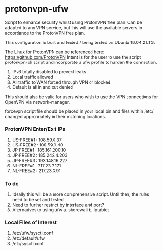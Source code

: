 # protonvpn-ufw

Script to enhance security whilst using ProtonVPN free plan. Can be adapted to any VPN service, but this will use the available servers in accordance to the ProtonVPN free plan.

This configuration is built and tested / being tested on Ubuntu 18.04.2 LTS.

The Linux for ProtonVPN can be referenced here: https://github.com/ProtonVPN
Intent is for the user to use the script protonvpn-cli script and incorporate a ufw profile to harden the connection.
1. IPv6 totally disabled to prevent leaks
2. Local traffic allowed
3. All traffic to WAN forced through VPN or blocked
4. Default is all in and out denied

This should also be valid for users who wish to use the VPN connections for OpenVPN via network-manager.

forcevpn script file should be placed in your local bin and files within /etc/ changed appropriately in their matching locations.

### ProtonVPN Enter/Exit IPs
1. US-FREE#1 : 108.59.0.37
2. US-FREE#2 : 108.59.0.40
3. JP-FREE#1 : 185.161.200.10
4. JP-FREE#2 : 185.242.4.203
5. JP-FREE#3 : 193.148.16.227
6. NL-FREE#1 : 217.23.3.171
7. NL-FREE#2 : 217.23.3.91

### To do
1. Ideally this will be a more comprehensive script. Until then, the rules need to be set and tested
2. Need to further restrict by interface and port?
3. Alternatives to using ufw
  a. shorewall
  b. iptables

### Local Files of Interest
1. /etc/ufw/sysctl.conf
2. /etc/default/ufw
3. /etc/sysctl.conf
